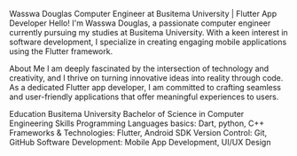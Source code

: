 Wasswa Douglas
Computer Engineer at Busitema University | Flutter App Developer
Hello! I'm Wasswa Douglas, a passionate computer engineer currently pursuing my studies at Busitema University. With a keen interest in software development, I specialize in creating engaging mobile applications using the Flutter framework.

About Me
I am deeply fascinated by the intersection of technology and creativity, and I thrive on turning innovative ideas into reality through code. As a dedicated Flutter app developer, I am committed to crafting seamless and user-friendly applications that offer meaningful experiences to users.

Education
Busitema University
Bachelor of Science in Computer Engineering
Skills
Programming Languages basics: Dart, python, C++
Frameworks & Technologies: Flutter, Android SDK
Version Control: Git, GitHub
Software Development: Mobile App Development, UI/UX Design
